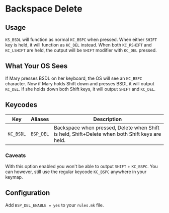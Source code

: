 # Backspace Delete

## Usage

`KS_BSDL` will function as normal `KC_BSPC` when pressed. When either `SHIFT` key is held, it will function as `KC_DEL` instead. When both `KC_RSHIFT` and `KC_LSHIFT` are held, the output will be `SHIFT` modifier with `KC_DEL` pressed.

## What Your OS Sees

If Mary presses BSDL on her keyboard, the OS will see an `KC_BSPC` character. Now if Mary holds Shift down and presses BSDL it will output `KC_DEL`. If she holds down both Shift keys, it will output `SHIFT` and `KC_DEL`.

## Keycodes

|Key      |Aliases    |Description                                                       |
|---------|-----------|------------------------------------------------------------------|
|`KC_BSDL`|`BSP_DEL`|Backspace when pressed, Delete when Shift is held, Shift+Delete when both Shift keys are held.|

### Caveats

With this option enabled you won't be able to output `SHIFT` + `KC_BSPC`. You can however, still use the regular keycode `KC_BSPC` anywhere in your keymap.

## Configuration

Add `BSP_DEL_ENABLE = yes` to your `rules.mk` file.
